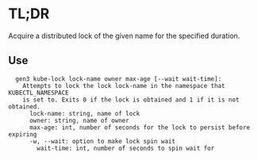 # TL;DR

Acquire a distributed lock of the given name for the specified duration.

## Use

```
  gen3 kube-lock lock-name owner max-age [--wait wait-time]:
    Attempts to lock the lock lock-name in the namespace that KUBECTL_NAMESPACE 
    is set to. Exits 0 if the lock is obtained and 1 if it is not obtained.
      lock-name: string, name of lock
      owner: string, name of owner
      max-age: int, number of seconds for the lock to persist before expiring
      -w, --wait: option to make lock spin wait
        wait-time: int, number of seconds to spin wait for
```
